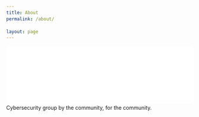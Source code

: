 ```yaml
---
title: About
permalink: /about/

layout: page
---
```


![HelSec](/assets/img/helsec_logo_white.svg)
Cybersecurity group by the community, for the community.
